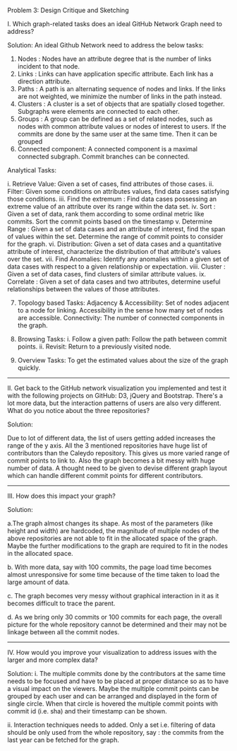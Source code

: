 Problem 3: Design Critique and Sketching

I. Which graph-related tasks does an ideal GitHub Network Graph need to address?

Solution: An ideal Github Network need to address the below tasks:

1. Nodes : Nodes have an attribute degree that is the number of links
incident to that node.
2. Links : Links can have application specific attribute. Each link
has a direction attribute.
3. Paths : A path is an alternating sequence of nodes and links. If
the links are not weighted, we minimize the number of links in the
path instead.
4. Clusters : A cluster is a set of objects that are spatially closed
together. Subgraphs were elements are connected to each other.
5. Groups : A group can be defined as a set of related nodes, such as
nodes with common attribute values or nodes of interest to users. If
the commits are done by the same user at the same time. Then it can be
grouped
6. Connected component: A connected component is a maximal connected
subgraph. Commit branches can be connected.

Analytical Tasks:

i. Retrieve Value: Given a set of cases, find attributes of those cases.
ii. Filter: Given some conditions on attributes values, find data
cases satisfying those conditions.
iii. Find the extremum : Find data cases possessing an extreme value
of an attribute over its range within the data set.
iv. Sort : Given a set of data, rank them according to some ordinal
metric like commits. Sort the commit points based on the timestamp
v. Determine Range : Given a set of data cases and an attribute of
interest, find the span of values within the set. Determine the range
of commit points to consider for the graph.
vi. Distribution: Given a set of data cases and a quantitative
attribute of interest, characterize the distribution of that
attribute's values over the set.
vii. Find Anomalies: Identify any anomalies within a given set of data
cases with respect to a given relationship or expectation.
viii. Cluster : Given a set of data cases, find clusters of similar
attribute values.
ix. Correlate : Given a set of data cases and two attributes,
determine useful relationships between the values of those attributes.

7. Topology based Tasks:
Adjacency & Accessibility: Set of nodes adjacent to a node for
linking. Accessibility in the sense how many set of nodes are
accessible.
Connectivity: The number of connected components in the graph.

8. Browsing Tasks:
i. Follow a given path: Follow the path between commit points.
ii. Revisit: Return to a previously visited node.

9. Overview Tasks:
To get the estimated values about the size of the graph quickly.

-------------------------------------------------------------------------------------------


II. Get back to the GitHub network visualization you implemented and
test it with the following projects on GitHub: D3, jQuery and
Bootstrap.
There's a lot more data, but the interaction patterns of users are
also very different. What do you notice about the three repositories?

Solution: 

Due to lot of different data, the list of users getting added increases the range of the y axis.
All the 3 mentioned repositories have huge list of contributors than the Caleydo repository.
This gives us more varied range of commit points to link to.
Also the graph becomes a bit messy with huge number of data. A thought need to be given to devise different graph layout 
which can handle different commit points for different contributors.

-------------------------------------------------------------------------------------------

III. How does this impact your graph?

Solution: 

a.The graph almost changes its shape. As most of the parameters (like height and width) are hardcoded, 
the magnitude of multiple nodes of the above repositories are not able to fit in the allocated space of the graph.
Maybe the further modifications to the graph are required to fit in the nodes in the allocated space.

b. With more data, say with 100 commits, the page load time becomes almost unresponsive for some time because of the 
time taken to load the large amount of data.

c. The graph becomes very messy without graphical interaction in it as it becomes difficult to trace the parent.

d. As we bring only 30 commits or 100 commits for each page, the overall picture for the whole repository cannot be determined and their 
may not be linkage between all the commit nodes.

-------------------------------------------------------------------------------------------

IV. How would you improve your visualization to address issues with the larger and more complex data?

Solution: 
i. The multiple commits done by the contributors at the same time needs to be focused and have to be placed at proper distance
so as to have a visual impact on the viewers. Maybe the multiple commit points can be grouped by each user and can be arranged and displayed in the form of single circle.
When that circle is hovered the multiple commit points with commit id (i.e. sha) and their timestamp can be shown.

ii. Interaction techniques needs to added. 
Only a set i.e. filtering of data should be only used from the whole repository, say : the commits from the last year can be fetched for the graph.






